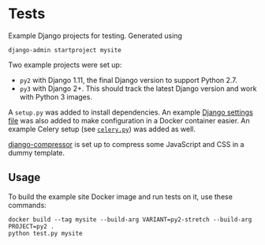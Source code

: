 # Tests
Example Django projects for testing. Generated using
```shell
django-admin startproject mysite
```

Two example projects were set up:
* `py2` with Django 1.11, the final Django version to support Python 2.7.
* `py3` with Django 2+. This should track the latest Django version and work with Python 3 images.

A `setup.py` was added to install dependencies. An example [Django settings file](mysite/docker_settings.py) was also added to make configuration in a Docker container easier. An example Celery setup (see [`celery.py`](mysite/celery.py)) was added as well.

[django-compressor](https://django-compressor.readthedocs.io) is set up to compress some JavaScript and CSS in a dummy template.

## Usage
To build the example site Docker image and run tests on it, use these commands:
```
docker build --tag mysite --build-arg VARIANT=py2-stretch --build-arg PROJECT=py2 .
python test.py mysite
```
